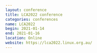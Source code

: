 ```yaml
---
layout: conference
title: LCA2022 conference
categories: conferences
name: LCA2022
begin: 2021-01-14
end: 2021-01-16
location: Online
website: https://lca2022.linux.org.au/
---
```

